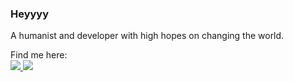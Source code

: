 ### Heyyyy

A humanist and developer with high hopes on changing the world. <br/>

Find me here: <br/>
<a href="https://www.linkedin.com/in/CauaneAndrade"><img src="https://img.shields.io/badge/CauaneAndrade-0077B5?style=&logo=linkedin&logoColor=white" /> </a>
<a href="mailto:cauane.emanuela@hotmail.com"> <img src="https://img.shields.io/badge/cauane@hotmail.com-0078D4?style=&logo=microsoft-outlook&logoColor=white" /> </a>

